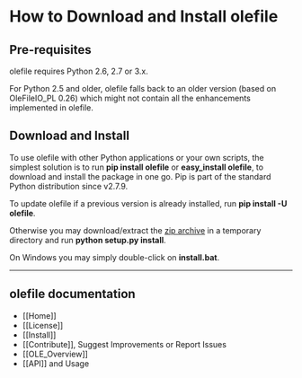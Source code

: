 How to Download and Install olefile
===================================

Pre-requisites
--------------

olefile requires Python 2.6, 2.7 or 3.x.

For Python 2.5 and older, olefile falls back to an older version (based on OleFileIO_PL 0.26) which might not contain
all the enhancements implemented in olefile.


Download and Install
--------------------

To use olefile with other Python applications or your own scripts, the simplest solution is to run **pip install olefile**
or **easy_install olefile**, to download and install the package in one go. Pip is part of the standard Python
distribution since v2.7.9.

To update olefile if a previous version is already installed, run **pip install -U olefile**.

Otherwise you may download/extract the [zip archive](https://github.com/decalage2/olefile/archive/master.zip) in a
temporary directory and run **python setup.py install**.

On Windows you may simply double-click on **install.bat**.

--------------------------------------------------------------------------

olefile documentation
---------------------

- [[Home]]
- [[License]]
- [[Install]]
- [[Contribute]], Suggest Improvements or Report Issues
- [[OLE_Overview]]
- [[API]] and Usage

